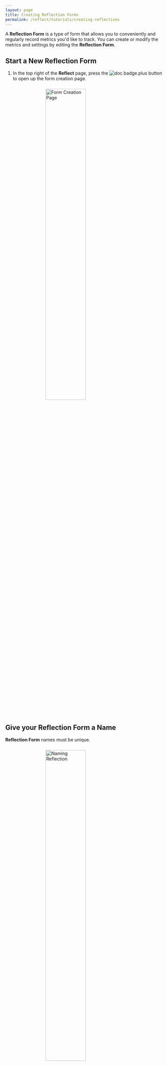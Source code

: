 ```yaml
---
layout: page
title: Creating Reflection Forms
permalink: /reflect/tutorials/creating-reflections
---
```


A **Reflection Form** is a type of form that allows you to conveniently and regularly record metrics you'd like to track. You can create or modify the metrics and settings by editing the **Reflection Form**.

## Start a New Reflection Form

1. In the top right of the **Reflect** page, press the ![doc.badge.plus](/assets/icons/doc.badge.plus-1.png) button to open up the form creation page.

<img src="/assets/creating-reflections-screenshots/IMG_0992.PNG" alt="Form Creation Page" style="width: 50%; height: 50%; margin: 0 auto; display: block; padding: 10px">

## Give your Reflection Form a Name

**Reflection Form** names must be unique.

<img src="/assets/creating-reflections-screenshots/IMG_1007.PNG" alt="Naming Reflection" style="width: 50%; height: 50%; margin: 0 auto; display: block; padding: 10px">

## Set Reflection Form Settings

The rest of the settings in this section are all optional.

### Default Metric Type

You may record durations, ratings, yes/no responses, numbers, text, numbers with units, or selecting from a list of choices. Here you choose the type of metric to default to when adding a new metric to your **Reflection Form**.

<img src="/assets/creating-reflections-screenshots/IMG_0994.PNG" alt="Default Metric Type" style="width: 50%; height: 50%; margin: 0 auto; display: block; padding: 10px">

### Daily Reflection

This setting affects data analysis because it tells the analysis to expect exactly one recording of this Reflection per day. If you miss this sort of Reflection on a particular day, there will be a yellow calendar indicator next to the Reflection name on the **Reflect** page the next day. There will also be a popup when you open the Reflection giving you the option to fill out your data for the missed day.

<img src="/assets/creating-reflections-screenshots/IMG_0995.PNG" alt="Daily Reflection" style="width: 50%; height: 50%; margin: 0 auto; display: block; padding: 10px">

### Allow Ad-Hoc Metrics

Ad-hoc metrics are ones you can record on-the-fly without having them as part of your **Reflection Form**. They're useful for unplanned recordings that aren't very common.

<img src="/assets/creating-reflections-screenshots/IMG_0997.PNG" alt="Ad-hoc Metrics" style="width: 50%; height: 50%; margin: 0 auto; display: block; padding: 10px">

### Stay in Form After Saving

Sometimes you may want to record multiple instances of a Reflection back-to-back without having to navigate to the **Reflection Form** each time. Toggling this option on will allow the **Reflection Form** to remain on your screen once you save your metrics' recordings.

<img src="/assets/creating-reflections-screenshots/IMG_0998.PNG" alt="Stay in Form After Saving" style="width: 50%; height: 50%; margin: 0 auto; display: block; padding: 10px">

### Copy Reflection After Saving

If your metric values are almost always the same, copying the values from the last Reflection can save you time.

<img src="/assets/creating-reflections-screenshots/IMG_0999.PNG" alt="Copy Reflection After Saving" style="width: 50%; height: 50%; margin: 0 auto; display: block; padding: 10px">

## Set Analysis Settings

### Default Aggregate type

<img src="/assets/creating-reflections-screenshots/IMG_1002.PNG" alt="Default Aggregate Type" style="width: 50%; height: 50%; margin: 0 auto; display: block; padding: 10px">

This setting determines how multiple recordings over the course of a day get evaluated in data analysis that spans multiple days. The options are taking the sum, the min, the max, or the average (mean) of all recordings. For example, you may want to analyze how the sum of your coffee consumption affects your average tiredness score for the last week. This setting is just the default for metrics in this Reflection. When you start to add metrics, this setting can be overridden.

### Treat Empty Values As Zero

Filling out your metrics in a given Reflection can be optional. When toggled **ON** this setting applies default value treatment to metrics that are not filled out in a Reflection that has been recorded. For example, if you fill out that you had 1000 mg of Vitamin C in your **Supplements** Reflection but didn't fill out a value for Vitamin D (mcg), toggling this setting on will result in analysis and plots that assume you had 0 mcg Vitamin D for that Reflection. This setting is just the default for metrics in this Reflection. When you start to add metrics, this setting can be overridden.

<img src="/assets/creating-reflections-screenshots/IMG_1003.PNG" alt="Treat Empty Values As Zero" style="width: 50%; height: 50%; margin: 0 auto; display: block; padding: 10px">

### Treat Empty Days As Zero

Sometimes you have metrics that you only record occasionally, and you only want to record them when they occur. For example, suppose you track a Yes/No **Party** metric and a 0-4 Rating **Extrovert** metric as part of your "Social" Reflection. When this setting is toggled **ON** and you don't fill out the **Social** Reflection on a given day, it will be as if you had recorded "No" for **Party** and "0" for **Extroverted** on that day. When you start to add metrics, this setting can be overridden.

<img src="/assets/creating-reflections-screenshots/IMG_1004.PNG" alt="Treat Empty Days As Zero" style="width: 50%; height: 50%; margin: 0 auto; display: block; padding: 10px">

### Exempt From Data Analysis

Some metrics are useful to track but you don't want them informing any causal inference, correlations, or other form of analysis. Toggling this setting **ON** accomplishes this. All analysis is private and remains on your device, so this feature adds another layer of privacy and convenience by preventing sensitive metrics from appearing in your analysis results. This setting is just the default for metrics in this Reflection. When you start to add metrics, this setting can be overridden.

<img src="/assets/creating-reflections-screenshots/IMG_1004.PNG" alt="Exempt From Data Analysis" style="width: 50%; height: 50%; margin: 0 auto; display: block; padding: 10px">

## Adding a Metric to Your Reflection Form

The settings for individual metrics are very similar to the **Reflection Form** settings. Specifying a different value of a setting in the metric form will override that same setting in the Reflection form. For example, if in your **Social** Reflection you exempt all metrics from data analysis but have this setting toggled off for **Extroverted**, then Extroverted will be incorporated into data analysis. Otherwise, there are metric-specific form settings such as:

### Required

Toggling **Required** to **ON** will make it so that you cannot successfully save a Reflection without recording this metric type. If Required is **OFF** and you do not fill out a metric, its value will be empty.

### Group

Assigning a group to your metric does nothing more than allow your Reflection to categorize it in a way that saves screen space by placing it in a dropdown group with other metrics belonging to the same group.

<img src="/assets/creating-reflections-screenshots/IMG_3CD47B259E41-1.jpeg" alt="Metric Group" style="width: 50%; height: 50%; margin: 0 auto; display: block; padding: 10px">

## Finishing Up

You may save a metric to a Reflection by pressing ![checkmark.circle](/assets/icons/checkmark.circle.png) at the top right of your screen. If the checkmark is disabled, it means you need to finalize some aspect of the metric, such as its name. Once saved, you may continue to add as many metrics as you'd like to a Reflection. When finished adding your metrics, you may save the Reflection by pressing ![checkmark.circle](/assets/icons/checkmark.circle.png) at the top right of your screen again.